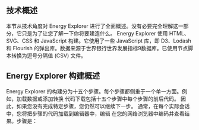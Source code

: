 
## 技术概述

本节从技术角度对 Energy Explorer 进行了全面概述。没有必要完全理解这一部分，它只是为了让您了解一下你将要建造什么。
Energy Explorer 使用 HTML、SVG、CSS 和 JavaScript 构建。它使用了一些 JavaScript
库，即 D3、Lodash 和 Flourish 的弹出库。数据来源于世界银行世界发展指标9数据库。已使用节点脚本转换为逗号分隔值 (CSV) 文件。

## Energy Explorer 构建概述

Energy Explorer 的构建分为十五个步骤。每个步骤都侧重于一个单一方面。例如，加载数据或添加转换
代码下载包括十五个步骤中每个步骤的前后代码。
因此，如果您没有完成特定步骤，您仍然可以继续下一步。
通常，在每个实际会话中，您将把步骤的代码加载到编辑器中，编辑
在您的网络浏览器中编码并查看结果。步骤是：



